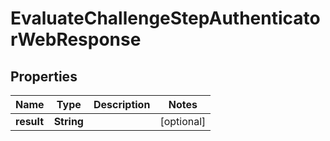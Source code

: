
# EvaluateChallengeStepAuthenticatorWebResponse

## Properties
Name | Type | Description | Notes
------------ | ------------- | ------------- | -------------
**result** | **String** |  |  [optional]



